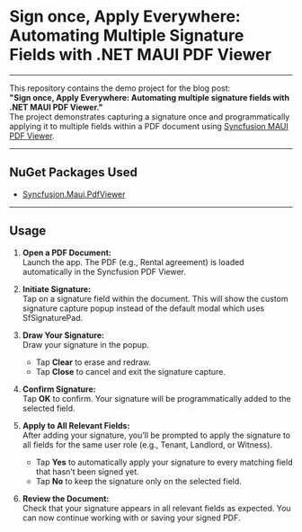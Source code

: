 # Sign once, Apply Everywhere: Automating Multiple Signature Fields with .NET MAUI PDF Viewer

---

This repository contains the demo project for the blog post:  
**"Sign once, Apply Everywhere: Automating multiple signature fields with .NET MAUI PDF Viewer."**  
The project demonstrates capturing a signature once and programmatically applying it to multiple fields within a PDF document using [Syncfusion MAUI PDF Viewer](https://www.syncfusion.com/maui-controls/maui-pdf-viewer).

---

## NuGet Packages Used

- [Syncfusion.Maui.PdfViewer](https://www.nuget.org/packages/Syncfusion.Maui.PdfViewer)

---

## Usage

1. **Open a PDF Document:**  
   Launch the app. The PDF (e.g., Rental agreement) is loaded automatically in the Syncfusion PDF Viewer.

2. **Initiate Signature:**  
   Tap on a signature field within the document. This will show the custom signature capture popup instead of the default modal which uses SfSignaturePad.

3. **Draw Your Signature:**  
   Draw your signature in the popup.  
   - Tap **Clear** to erase and redraw.
   - Tap **Close** to cancel and exit the signature capture.

4. **Confirm Signature:**  
   Tap **OK** to confirm. Your signature will be programmatically added to the selected field.

5. **Apply to All Relevant Fields:**  
   After adding your signature, you’ll be prompted to apply the signature to all fields for the same user role (e.g., Tenant, Landlord, or Witness).  
   - Tap **Yes** to automatically apply your signature to every matching field that hasn’t been signed yet.
   - Tap **No** to keep the signature only on the selected field.

6. **Review the Document:**  
   Check that your signature appears in all relevant fields as expected. You can now continue working with or saving your signed PDF.